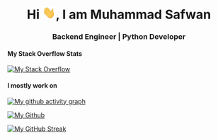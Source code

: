 <h1 align="center">Hi <img src="https://raw.githubusercontent.com/ABSphreak/ABSphreak/master/gifs/Hi.gif" width="30px">, I am Muhammad Safwan</h1>
<h3 align="center">Backend Engineer | Python Developer </h3>

<h4>My Stack Overflow Stats</h4>

[![My Stack Overflow](https://github-readme-stackoverflow.vercel.app/?userID=7874693&layout=compact&theme=dark)](https://stackoverflow.com/users/7874693/muhammad-safwan)


<h4>I mostly work on</h4>
<!--START_SECTION:waka-->
<!--END_SECTION:waka-->

[![My github activity graph](https://activity-graph.herokuapp.com/graph?username=MuhammadSafwan456&theme=react-dark)](https://github.com/MuhammadSafwan456)


[![My Github](https://github-readme-stats.vercel.app/api?username=MuhammadSafwan456&show_icons=true&count_private=true&hide=issues&theme=tokyonight&include_all_commits=true)](https://github.com/MuhammadSafwan456)


[![My GitHub Streak](https://github-readme-streak-stats.herokuapp.com/?user=MuhammadSafwan456&theme=tokyonight)](https://github.com/MuhammadSafwan456)


<!--
**MuhammadSafwan456/MuhammadSafwan456** is a ✨ _special_ ✨ repository because its `README.md` (this file) appears on your GitHub profile.

Here are some ideas to get you started:

- 🔭 I’m currently working on ...
- 🌱 I’m currently learning ...
- 👯 I’m looking to collaborate on ...
- 🤔 I’m looking for help with ...
- 💬 Ask me about ...
- 📫 How to reach me: ...
- 😄 Pronouns: ...
- ⚡ Fun fact: ...
-->

